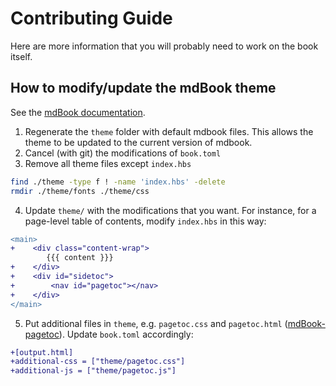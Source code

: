 # Contributing Guide

Here are more information that you will probably need to work on the book itself.

## How to modify/update the mdBook theme

See the [mdBook documentation](https://rust-lang.github.io/mdBook/format/theme/index.html).

1. Regenerate the `theme` folder with default mdbook files. This allows the theme to be updated to the current version of mdbook.
2. Cancel (with git) the modifications of `book.toml`
3. Remove all theme files except `index.hbs`

```sh
find ./theme -type f ! -name 'index.hbs' -delete
rmdir ./theme/fonts ./theme/css
```

4. Update `theme/` with the modifications that you want. For instance, for a page-level table of contents, modify `index.hbs` in this way:

```diff
<main>
+    <div class="content-wrap">
        {{{ content }}}
+    </div>
+    <div id="sidetoc">
+        <nav id="pagetoc"></nav>
+    </div>
</main>
```

5. Put additional files in `theme`, e.g. `pagetoc.css` and `pagetoc.html` ([mdBook-pagetoc](https://github.com/JorelAli/mdBook-pagetoc/tree/master/theme)).
Update `book.toml` accordingly:

```diff
+[output.html]
+additional-css = ["theme/pagetoc.css"]
+additional-js = ["theme/pagetoc.js"]
```

